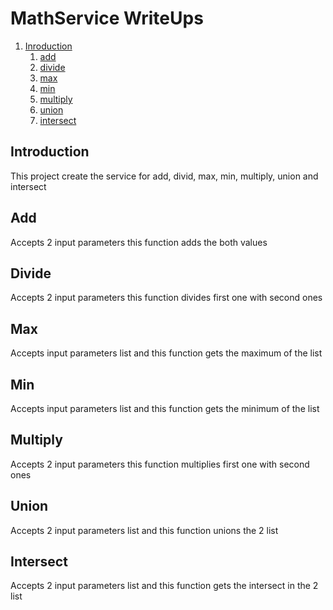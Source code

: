 ﻿# MathService WriteUps
1. [Inroduction](#Introduction)
    1. [add](#add)
    2. [divide](#scope)
    3. [max](#max)
    4. [min](#min)
    5. [multiply](#multiply)
    6. [union](#union)
    7. [intersect](#intersect)
    
## Introduction
This project create the service for add, divid, max, min, multiply, union and intersect

## Add<a name="add"></a>
Accepts 2 input parameters this function adds the both values

## Divide<a name="divide"></a>
Accepts 2 input parameters this function divides first one with second ones

## Max<a name="max"></a>
Accepts input parameters list and this function gets the maximum of the list

## Min<a name="min"></a>
Accepts input parameters list and this function gets the minimum of the list

## Multiply<a name="multiply"></a>
Accepts 2 input parameters this function multiplies first one with second ones

## Union<a name="union"></a>
Accepts 2 input parameters list and this function unions the 2 list

## Intersect<a name="intersect"></a>
Accepts 2 input parameters list and this function gets the intersect in the 2 list

